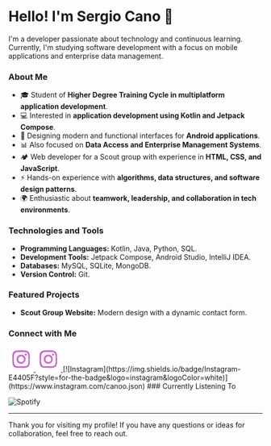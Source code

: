 
  # Hello! I'm Sergio Cano 👋

  I'm a developer passionate about technology and continuous learning. Currently, I'm studying software development with a focus on mobile applications and enterprise data management.

  ### About Me
  - 🎓 Student of **Higher Degree Training Cycle in multiplatform application development**.
  - 💻 Interested in **application development using Kotlin and Jetpack Compose**.
  - 📱 Designing modern and functional interfaces for **Android applications**.
  - 📊 Also focused on **Data Access and Enterprise Management Systems**.
  - 🏕️ Web developer for a Scout group with experience in **HTML, CSS, and JavaScript**.
  - ⚡ Hands-on experience with **algorithms, data structures, and software design patterns**.
  - 🌍 Enthusiastic about **teamwork, leadership, and collaboration in tech environments**.

  ### Technologies and Tools
  - **Programming Languages:** Kotlin, Java, Python, SQL.
  - **Development Tools:** Jetpack Compose, Android Studio, IntelliJ IDEA.
  - **Databases:** MySQL, SQLite, MongoDB.
  - **Version Control:** Git.

  ### Featured Projects
  - **Scout Group Website:** Modern design with a dynamic contact form.
    
  ### Connect with Me
  <a href="https://www.instagram.com/canoo.json" rel="external" target="_blank">
    <img src="social.png" width="50" height="50" title="Instagram" alt="Instagram icon"/>
  </a>
  
  <a href="https://www.instagram.com/canoo.json" rel="external" target="_blank">
    <img src="social.png" width="50" height="50" title="Instagram" alt="Instagram icon"/>
  </a>
  [![Instagram](https://img.shields.io/badge/Instagram-E4405F?style=for-the-badge&logo=instagram&logoColor=white)](https://www.instagram.com/canoo.json)
  ### Currently Listening To

  ![Spotify](https://spotify-github-profile.kittinanx.com/api/view.svg?uid=pfslrwk40cy20135neoakdz5v&redirect=true][https://spotify-github-profile.kittinanx.com/api/view.svg?uid=pfslrwk40cy20135neoakdz5v&cover_image=true&theme=novatorem&show_offline=true&background_color=ff0000&interchange=true&bar_color=ffffff&bar_color_cover=false)

  ---

  Thank you for visiting my profile! If you have any questions or ideas for collaboration, feel free to reach out.
